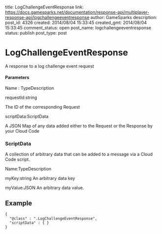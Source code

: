 title: LogChallengeEventResponse
link: https://docs.gamesparks.net/documentation/response-api/multiplayer-response-api/logchallengeeventresponse
author: GameSparks
description: 
post_id: 4326
created: 2014/08/04 15:33:45
created_gmt: 2014/08/04 15:33:45
comment_status: open
post_name: logchallengeeventresponse
status: publish
post_type: post

<!--A response to a log challenge event request  -->

# LogChallengeEventResponse

A response to a log challenge event request 

#### Parameters

Name : TypeDescription

requestId:string

The ID of the corresponding Request

scriptData:ScriptData

A JSON Map of any data added either to the Request or the Response by your Cloud Code

### ScriptData

A collection of arbitrary data that can be added to a message via a Cloud Code script.

Name:TypeDescription

myKey:string
An arbitrary data key

myValue:JSON
An arbitrary data value.
  


## Example
    
    
    {
      "@class" : ".LogChallengeEventResponse",
      "scriptData" : { }
    }